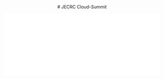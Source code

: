 <center># JECRC Cloud-Summit</center>
<p align="center"> <img src="img/logo/JCS Logo White.png" width="500px"><p>
<!-- <p align="center"><h1 align="center"><samp>JECRC Cloud Summit</samp></h1></p>
 -->
